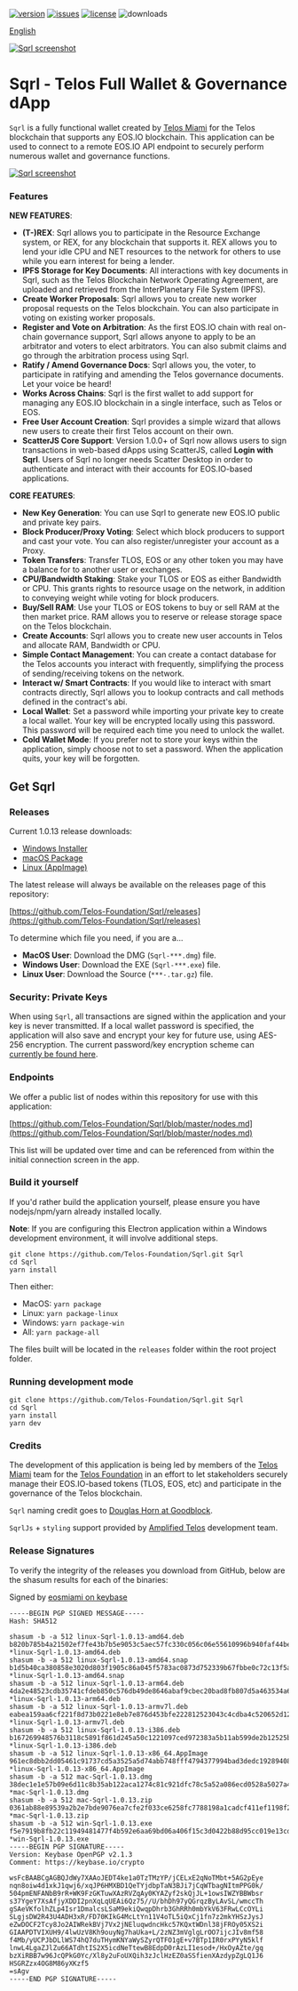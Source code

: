 [![version](https://img.shields.io/github/release/Telos-Foundation/Sqrl/all.svg)](https://github.com/Telos-Foundation/Sqrl/releases)
[![issues](https://img.shields.io/github/issues/Telos-Foundation/Sqrl.svg)](https://github.com/Telos-Foundation/Sqrl/issues)
[![license](https://img.shields.io/badge/license-MIT-blue.svg)](https://raw.githubusercontent.com/Telos-Foundation/Sqrl/master/LICENSE)
![downloads](https://img.shields.io/github/downloads/Telos-Foundation/Sqrl/total.svg)

[English](https://github.com/Telos-Foundation/Sqrl/blob/master/README.md)

[![Sqrl screenshot](https://raw.githubusercontent.com/Telos-Foundation/Sqrl/master/app/renderer/assets/images/sqrl.png)](https://raw.githubusercontent.com/Telos-Foundation/Sqrl/master/app/renderer/assets/images/sqrl.png)

# Sqrl - Telos Full Wallet & Governance dApp

`Sqrl` is a fully functional wallet created by [Telos Miami](https://eos.miami/) for the Telos blockchain that supports any EOS.IO blockchain. This application can be used to connect to a remote EOS.IO API endpoint to securely perform numerous wallet and governance functions.

[![Sqrl screenshot](https://raw.githubusercontent.com/Telos-Foundation/Sqrl/master/Sqrl.png)](https://raw.githubusercontent.com/Telos-Foundation/Sqrl/master/Sqrl.png)

### Features

**NEW FEATURES**:
- **(T-)REX**: Sqrl allows you to participate in the Resource Exchange system, or REX, for any blockchain that supports it. REX allows you to lend your idle CPU and NET resources to the network for others to use while you earn interest for being a lender.
- **IPFS Storage for Key Documents**: All interactions with key documents in Sqrl, such as the Telos Blockchain Network Operating Agreement, are uploaded and retrieved from the InterPlanetary File System (IPFS).
- **Create Worker Proposals**: Sqrl allows you to create new worker proposal requests on the Telos blockchain. You can also participate in voting on existing worker proposals.
- **Register and Vote on Arbitration**: As the first EOS.IO chain with real on-chain governance support, Sqrl allows anyone to apply to be an arbitrator and voters to elect arbitrators. You can also submit claims and go through the arbitration process using Sqrl.
- **Ratify / Amend Governance Docs**: Sqrl allows you, the voter, to participate in ratifying and amending the Telos governance documents. Let your voice be heard!
- **Works Across Chains**: Sqrl is the first wallet to add support for managing any EOS.IO blockchain in a single interface, such as Telos or EOS.
- **Free User Account Creation**: Sqrl provides a simple wizard that allows new users to create their first Telos account on their own.
- **ScatterJS Core Support**: Version 1.0.0+ of Sqrl now allows users to sign transactions in web-based dApps using ScatterJS, called **Login with Sqrl**. Users of Sqrl no longer needs Scatter Desktop in order to authenticate and interact with their accounts for EOS.IO-based applications.

**CORE FEATURES**:
- **New Key Generation**: You can use Sqrl to generate new EOS.IO public and private key pairs.
- **Block Producer/Proxy Voting**: Select which block producers to support and cast your vote. You can also register/unregister your account as a Proxy.
- **Token Transfers**: Transfer TLOS, EOS or any other token you may have a balance for to another user or exchanges.
- **CPU/Bandwidth Staking**: Stake your TLOS or EOS as either Bandwidth or CPU. This grants rights to resource usage on the network, in addition to conveying weight while voting for block producers.
- **Buy/Sell RAM**: Use your TLOS or EOS tokens to buy or sell RAM at the then market price. RAM allows you to reserve or release storage space on the Telos blockchain.
- **Create Accounts**: Sqrl allows you to create new user accounts in Telos and allocate RAM, Bandwidth or CPU.
- **Simple Contact Management**: You can create a contact database for the Telos accounts you interact with frequently, simplifying the process of sending/receiving tokens on the network.
- **Interact w/ Smart Contracts**: If you would like to interact with smart contracts directly, Sqrl allows you to lookup contracts and call methods defined in the contract's abi.
- **Local Wallet**: Set a password while importing your private key to create a local wallet. Your key will be encrypted locally using this password. This password will be required each time you need to unlock the wallet.
- **Cold Wallet Mode**: If you prefer not to store your keys within the application, simply choose not to set a password. When the application quits, your key will be forgotten.

## Get Sqrl

### Releases

Current 1.0.13 release downloads:

- [Windows Installer](https://github.com/Telos-Foundation/Sqrl/releases/download/1.0.13/win-Sqrl-1.0.13.exe)
- [macOS Package](https://github.com/Telos-Foundation/Sqrl/releases/download/1.0.13/mac-Sqrl-1.0.13.dmg)
- [Linux (AppImage)](https://github.com/Telos-Foundation/Sqrl/releases/download/1.0.13/linux-Sqrl-1.0.13-x86_64.AppImage)

The latest release will always be available on the releases page of this repository:

[https://github.com/Telos-Foundation/Sqrl/releases](https://github.com/Telos-Foundation/Sqrl/releases)

To determine which file you need, if you are a...

- **MacOS User**: Download the DMG (`Sqrl-***.dmg`) file.
- **Windows User**: Download the EXE (`Sqrl-***.exe`) file.
- **Linux User**: Download the Source (`***-.tar.gz`) file.

### Security: Private Keys

When using `Sqrl`, all transactions are signed within the application and your key is never transmitted. If a local wallet password is specified, the application will also save and encrypt your key for future use, using AES-256 encryption. The current password/key encryption scheme can [currently be found here](https://github.com/Telos-Foundation/Sqrl/blob/master/app/shared/actions/wallet.js#L8).

### Endpoints

We offer a public list of nodes within this repository for use with this application:

[https://github.com/Telos-Foundation/Sqrl/blob/master/nodes.md](https://github.com/Telos-Foundation/Sqrl/blob/master/nodes.md)

This list will be updated over time and can be referenced from within the initial connection screen in the app.

### Build it yourself

If you'd rather build the application yourself, please ensure you have nodejs/npm/yarn already installed locally.

**Note**: If you are configuring this Electron application within a Windows development environment, it will involve additional steps.

```
git clone https://github.com/Telos-Foundation/Sqrl.git Sqrl
cd Sqrl
yarn install
```

Then either:

- MacOS: `yarn package`
- Linux: `yarn package-linux`
- Windows: `yarn package-win`
- All: `yarn package-all`

The files built will be located in the `releases` folder within the root project folder.

### Running development mode

```
git clone https://github.com/Telos-Foundation/Sqrl.git Sqrl
cd Sqrl
yarn install
yarn dev
```

### Credits

The development of this application is being led by members of the [Telos Miami](https://eos.miami) team for the [Telos Foundation](https://telosfoundation.io) in an effort to let stakeholders securely manage their EOS.IO-based tokens (TLOS, EOS, etc) and participate in the governance of the Telos blockchain.

`Sqrl` naming credit goes to [Douglas Horn at Goodblock](https://goodblock.io/).

`SqrlJs` + `styling` support provided by [Amplified Telos](https://amplified.software/) development team.

### Release Signatures

To verify the integrity of the releases you download from GitHub, below are the shasum results for each of the binaries:

Signed by [eosmiami on keybase](https://keybase.io/eosmiami)

```
-----BEGIN PGP SIGNED MESSAGE-----
Hash: SHA512

shasum -b -a 512 linux-Sqrl-1.0.13-amd64.deb
b820b785b4a21502ef7fe43b7b5e9053c5aec57fc330c056c06e55610996b940faf44bee29256a43bec159d5b57fd5aac8f25245a654c0e0d3d863a55460ec59 *linux-Sqrl-1.0.13-amd64.deb
shasum -b -a 512 linux-Sqrl-1.0.13-amd64.snap
b1d5b40ca380858e3020d803f1905c86a045f5783ac0873d752339b67fbbe0c72c13f5ac9839b15c0f691c1481d12782dbdd9fccad306573185ff63fa0e03a40 *linux-Sqrl-1.0.13-amd64.snap
shasum -b -a 512 linux-Sqrl-1.0.13-arm64.deb
4da2e48523cdb35741cfdeb850c576db49de8646abaf9cbec20bad8fb807d5a463534a6fb1b4c34a7d00d08e394f5ea6d4762e2c272c8ec69b6bef1dbf779912 *linux-Sqrl-1.0.13-arm64.deb
shasum -b -a 512 linux-Sqrl-1.0.13-armv7l.deb
eabea159aa6cf221f8d73b0221e8eb7e876d453bfe222812523043c4cdba4c520652d12d9efead7944bb68226c1ab3cf2abaa60b4240ffdec882b057480acfb3 *linux-Sqrl-1.0.13-armv7l.deb
shasum -b -a 512 linux-Sqrl-1.0.13-i386.deb
b167269948576b3118c5891f861d245a50c1221097ced972383a5b11ab599de2b12525bd965604273d4d4a37cf52250e1bee6ba9d2349777a465e5f76896e9f6 *linux-Sqrl-1.0.13-i386.deb
shasum -b -a 512 linux-Sqrl-1.0.13-x86_64.AppImage
961ec8dbb2dd05461c91737cd5a3525a5d74abb748fff4794377994bad3dedc192894082ac244f9fdd096c1c152f8b63b106ce468d2a52a40f0404f14cb54af2 *linux-Sqrl-1.0.13-x86_64.AppImage
shasum -b -a 512 mac-Sqrl-1.0.13.dmg
38dec1e1e57b09e6d11c8b35ab122aca1274c81c921dfc78c5a52a086ecd0528a5027a49358c58684aaa0ffdd196e3c4640b4d8925ef5210426b7333efce9031 *mac-Sqrl-1.0.13.dmg
shasum -b -a 512 mac-Sqrl-1.0.13.zip
0361ab88e89539a2b2e7bde9076ea7cfe2f033ce6258fc7788198a1cadcf411ef1198f201249760fe6b66297c298d5d1b3c39f9cc8a58df70ea287cd9a8d1216 *mac-Sqrl-1.0.13.zip
shasum -b -a 512 win-Sqrl-1.0.13.exe
f5e7919b8fb22c11949481477f4b592e6aa69bd06a406f15c3d0422b88d95cc019e13cd09c18f2e035921be012dc1bdbb46473646272a1e39c4d05121678faa8 *win-Sqrl-1.0.13.exe
-----BEGIN PGP SIGNATURE-----
Version: Keybase OpenPGP v2.1.3
Comment: https://keybase.io/crypto

wsFcBAABCgAGBQJdWy7XAAoJEDT4ke1a0TzTMzYP/jCELxE2qNoTMbt+5AG2pEye
nqn8oiw4d1xkJ1qwj6/xqJP6HMXBD1QeTYjdbpTaN3BJi7jCqWTbagNItmPPG0k/
504pmENFANbB9rR+WK9FzGKTuwXAzRVZqAy0KYAZyf2skQjJL+1owsIWZYBBWbsr
s37YgeY7XsAfjyXDDI2pnXqLqUEAi6Qz75//U/bhDh97yQGrqzByLAvSL/wmccTh
gSAeVKfolhZLp4Isr1DmalcsLSaM9ekiQwqpDhrb3GhRRh0mbYkV63FRwLCcOYLi
SLgjsDW2R43U4ADH3xR/FD70KIkG4McLtYn11V4oTL5iQxCj1fn7z2mkYHSzJysJ
eZwDOCF2Tcy8Jo2AIWRekBVj7Vx2jNEluqwdncHkc57KQxtWDnl38jFROy05XS2i
GIAAPDTVIXUH9/4lwUzV8Kh9ouyNg7haUka+L/2zNZ3mVglgLrOO7ijcJIv8mf58
f4Mb/yUCPJbDLlWS74hQ7duTHymKNYaWySZyrQTFO1gE+v7BTp1IR0rxPYyN5klf
lnwL4LgaZJlZu66ATdhtIS2X5icdNeTtewB8EdpD0rAzLI1esod+/HxOyAZte/gq
bzXiRBB7w96JcQPkG0Yc/Xl8y2uFoUXQih3zJclHzEZ0aSSfienXAzdypZgLQ1J6
HSGRZzx4OG8M86yXKzf5
=sAgv
-----END PGP SIGNATURE-----
```